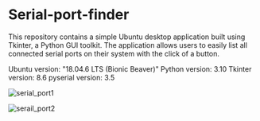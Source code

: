 # Serial-port-finder
This repository contains a simple Ubuntu desktop application built using Tkinter, a Python GUI toolkit. The application allows users to easily list all connected serial ports on their system with the click of a button.

Ubuntu version: "18.04.6 LTS (Bionic Beaver)"
Python version: 3.10
Tkinter version: 8.6
pyserial version: 3.5

![serial_port1](https://github.com/user-attachments/assets/b33be602-bddf-4a24-b3be-3a4efec762b4)

![serail_port2](https://github.com/user-attachments/assets/f8bc4c7d-37af-4f86-968a-f58b81e98a2c)
